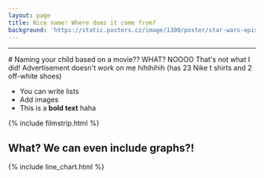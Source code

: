 ```yaml
---
layout: page
title: Nice name! Where does it come from?
background: 'https://static.posters.cz/image/1300/poster/star-wars-episode-iv-eine-neue-hoffnung-i90218.jpg'
---
```

<hr>
# Naming your child based on a movie??
WHAT? NOOOO That's not what I did! Advertisement doesn't work on me hihihihih (has 23 Nike t shirts and 2 off-white shoes)

- You can write lists
- Add images
- This is a **bold text** haha

{% include filmstrip.html %}

## What? We can even include graphs?!
{% include line_chart.html %}
